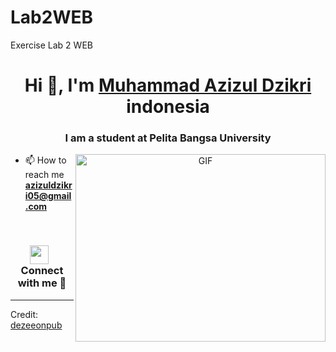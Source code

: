 # Lab2WEB
Exercise Lab 2 WEB
<h1 align="center">Hi 👋, I'm <a href="https://100rabhcsmc.github.io/Me.io/" target="blank">
Muhammad Azizul Dzikri</a> indonesia</h1>
<h3 align="center">I am a student at Pelita Bangsa University </h3>




<a target="_blank" align="center">
  <img align="right" top="500" height="300" width="400" alt="GIF" src="https://media.giphy.com/media/SWoSkN6DxTszqIKEqv/giphy.gif">
</a>

- 📫 How to reach me **azizuldzikri05@gmail.com**

<br/>
<h3 align="center" > <img src="https://media.giphy.com/media/iY8CRBdQXODJSCERIr/giphy.gif" width="30" height="30" style="margin-right: 10px;">Connect with me 🤝 </h3>




---

Credit: [dezeeonpub](https://github.com/dezeeonpub)

